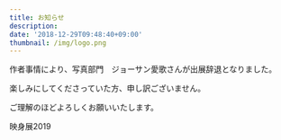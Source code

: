 ```yaml
---
title: お知らせ
description: 　
date: '2018-12-29T09:48:40+09:00'
thumbnail: /img/logo.png
---
```

作者事情により、写真部門　ジョーサン愛歌さんが出展辞退となりました。

楽しみにしてくださっていた方、申し訳ございません。

ご理解のほどよろしくお願いいたします。

映身展2019
